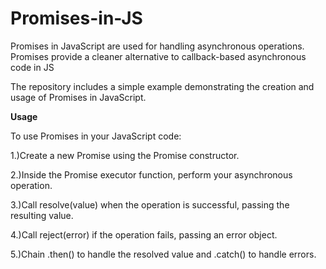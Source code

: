 # Promises-in-JS
 Promises in JavaScript are used for handling asynchronous operations. Promises provide a cleaner alternative to callback-based asynchronous code in JS

 The repository includes a simple example demonstrating the creation and usage of Promises in JavaScript.


**Usage**


To use Promises in your JavaScript code:

1.)Create a new Promise using the Promise constructor.

2.)Inside the Promise executor function, perform your asynchronous operation.

3.)Call resolve(value) when the operation is successful, passing the resulting value.

4.)Call reject(error) if the operation fails, passing an error object.

5.)Chain .then() to handle the resolved value and .catch() to handle errors.
